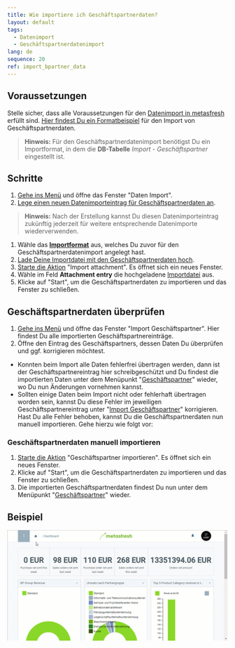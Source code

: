 ```yaml
---
title: Wie importiere ich Geschäftspartnerdaten?
layout: default
tags:
  - Datenimport
  - Geschäftspartnerdatenimport
lang: de
sequence: 20
ref: import_bpartner_data
---
```


## Voraussetzungen
Stelle sicher, dass alle Voraussetzungen für den [Datenimport in metasfresh](Datenimport_in_metasfresh) erfüllt sind. [Hier findest Du ein Formatbeispiel](Importformat_Beispiel_GPartner) für den Import von Geschäftspartnerdaten.
 >**Hinweis:** Für den Geschäftspartnerdatenimport benötigst Du ein Importformat, in dem die **DB-Tabelle** *Import - Geschäftspartner* eingestellt ist.

## Schritte
1. [Gehe ins Menü](Menu) und öffne das Fenster "Daten Import".
1. [Lege einen neuen Datenimporteintrag für Geschäftspartnerdaten an](Neuer_Datensatz_Fenster_Webui).
 >**Hinweis:** Nach der Erstellung kannst Du diesen Datenimporteintrag zukünftig jederzeit für weitere entsprechende Datenimporte wiederverwenden.

1. Wähle das [**Importformat**](Importformat_anlegen) aus, welches Du zuvor für den Geschäftspartnerdatenimport angelegt hast.
1. [Lade Deine Importdatei mit den Geschäftspartnerdaten hoch](Dateihandling).
1. [Starte die Aktion](AktionStarten) "Import attachment". Es öffnet sich ein neues Fenster.
1. Wähle im Feld **Attachment entry** die hochgeladene [Importdatei](Importdatei_nuetzliche_Hinweise) aus.
1. Klicke auf "Start", um die Geschäftspartnerdaten zu importieren und das Fenster zu schließen.

## Geschäftspartnerdaten überprüfen
1. [Gehe ins Menü](Menu) und öffne das Fenster "Import Geschäftspartner". Hier findest Du alle importierten Geschäftspartnereinträge.
1. Öffne den Eintrag des Geschäftspartners, dessen Daten Du überprüfen und ggf. korrigieren möchtest.
 - Konnten beim Import alle Daten fehlerfrei übertragen werden, dann ist der Geschäftspartnereintrag hier schreibgeschützt und Du findest die importierten Daten unter dem Menüpunkt "[Geschäftspartner](Menu)" wieder, wo Du nun Änderungen vornehmen kannst.
 - Sollten einige Daten beim Import nicht oder fehlerhaft übertragen worden sein, kannst Du diese Fehler im jeweiligen Geschäftspartnereintrag unter "[Import Geschäftspartner](Menu)" korrigieren. Hast Du alle Fehler behoben, kannst Du die Geschäftspartnerdaten nun manuell importieren. Gehe hierzu wie folgt vor:

### Geschäftspartnerdaten manuell importieren
1. [Starte die Aktion](AktionStarten) "Geschäftspartner importieren". Es öffnet sich ein neues Fenster.
1. Klicke auf "Start", um die Geschäftspartnerdaten zu importieren und das Fenster zu schließen.
1. Die importierten Geschäftspartnerdaten findest Du nun unter dem Menüpunkt "[Geschäftspartner](Menu)" wieder.

## Beispiel
![](assets/GPartnerdaten_importieren.gif)
